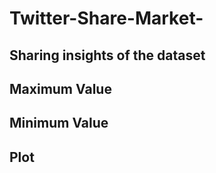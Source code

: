 # Twitter-Share-Market-
## Sharing insights of the dataset
## Maximum Value 
## Minimum Value
## Plot
